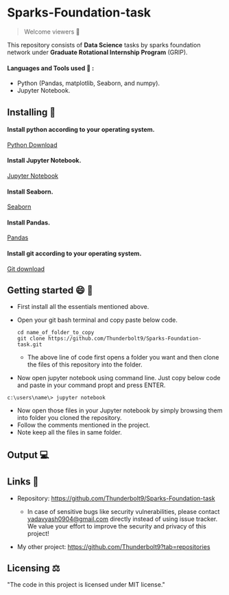 # Sparks-Foundation-task
> Welcome viewers 🙂

This repository consists of **Data Science** tasks by sparks foundation network under **Graduate Rotational Internship Program** (GRIP). 

#### Languages and Tools used 🔧 :
- Python (Pandas, matplotlib, Seaborn, and numpy).
- Jupyter Notebook.

## Installing 💾 

#### Install python according to your operating system.
[Python Download](https://www.python.org/downloads/)
#### Install Jupyter Notebook.
[Jupyter Notebook](https://jupyter.org/install)
#### Install Seaborn.
[Seaborn](https://seaborn.pydata.org/installing.html)
#### Install Pandas.
[Pandas](https://pandas.pydata.org/pandas-docs/stable/getting_started/install.html)
#### Install git according to your operating system.
[Git download](https://git-scm.com/downloads)

## Getting started 😄 📑
- First install all the essentials mentioned above.
- Open your git bash terminal and copy paste below code.
  ```
  cd name_of_folder_to_copy
  git clone https://github.com/Thunderbolt9/Sparks-Foundation-task.git
  ```
  - The above line of code first opens a folder you want and then clone the files of this repository into the folder.

- Now open jupyter notebook using command line. Just copy below code and paste in your command propt and press ENTER.
```
c:\users\name\> jupyter notebook
```
- Now open those files in your Jupyter notebook by simply browsing them into folder you cloned the repository.
- Follow the comments mentioned in the project.
- Note keep all the files in same folder.
## Output 💻


## Links 🔗

- Repository: https://github.com/Thunderbolt9/Sparks-Foundation-task
  - In case of sensitive bugs like security vulnerabilities, please contact
    yadavyash0904@gmail.com directly instead of using issue tracker. We value your effort
    to improve the security and privacy of this project!

- My other project:
https://github.com/Thunderbolt9?tab=repositories

## Licensing ⚖️ 

"The code in this project is licensed under MIT license."
